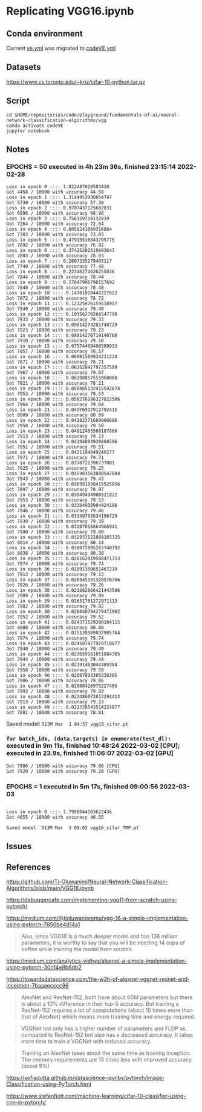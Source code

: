 # Replicating VGG16.ipynb

## Conda environment 
Current [ve.yml](../../conda-virtual-environment/ve.yml) was migrated to [codeVE.yml](../../../conda/create-virtual-environments/codeVE.yml)

## Datasets
https://www.cs.toronto.edu/~kriz/cifar-10-python.tar.gz

## Script 
```
cd $HOME/repositories/code/playground/fundamentals-of-ai/neural-network-classification-algorithms/vgg
conda activate codeVE
jupyter notebook
```

## Notes

### EPOCHS = 50 executed in 4h 23m 36s, finished 23:15:14 2022-02-28
``` 
Loss in epoch 0 :::: 1.822487028503418
Got 4458 / 10000 with accuracy 44.58
Loss in epoch 1 :::: 1.3144953930854797
Got 5730 / 10000 with accuracy 57.30
Loss in epoch 2 :::: 0.9707437125682831
Got 6896 / 10000 with accuracy 68.96
Loss in epoch 3 :::: 0.756159718132019
Got 7264 / 10000 with accuracy 72.64
Loss in epoch 4 :::: 0.6058241069316864
Got 7383 / 10000 with accuracy 73.83
Loss in epoch 5 :::: 0.47915516843795775
Got 7692 / 10000 with accuracy 76.92
Loss in epoch 6 :::: 0.37425202519893647
Got 7803 / 10000 with accuracy 78.03
Loss in epoch 7 :::: 0.2807335279405117
Got 7740 / 10000 with accuracy 77.40
Loss in epoch 8 :::: 0.22346274626255036
Got 7844 / 10000 with accuracy 78.44
Loss in epoch 9 :::: 0.17847996798157692
Got 7848 / 10000 with accuracy 78.48
Loss in epoch 10 :::: 0.14781020445227622
Got 7872 / 10000 with accuracy 78.72
Loss in epoch 11 :::: 0.12325876159518957
Got 7940 / 10000 with accuracy 79.40
Loss in epoch 12 :::: 0.10356270266547798
Got 7933 / 10000 with accuracy 79.33
Loss in epoch 13 :::: 0.09814273201748729
Got 7923 / 10000 with accuracy 79.23
Loss in epoch 14 :::: 0.08814270719140768
Got 7910 / 10000 with accuracy 79.10
Loss in epoch 15 :::: 0.07574469480589033
Got 7857 / 10000 with accuracy 78.57
Loss in epoch 16 :::: 0.06981589934211224
Got 7871 / 10000 with accuracy 78.71
Loss in epoch 17 :::: 0.06362842797357589
Got 7967 / 10000 with accuracy 79.67
Loss in epoch 18 :::: 0.06208857551068068
Got 7821 / 10000 with accuracy 78.21
Loss in epoch 19 :::: 0.058485132415592674
Got 7953 / 10000 with accuracy 79.53
Loss in epoch 20 :::: 0.050276186327822506
Got 7964 / 10000 with accuracy 79.64
Loss in epoch 21 :::: 0.04976917912792415
Got 8009 / 10000 with accuracy 80.09
Loss in epoch 22 :::: 0.04382371689006686
Got 7958 / 10000 with accuracy 79.58
Loss in epoch 23 :::: 0.04912403560187668
Got 7913 / 10000 with accuracy 79.13
Loss in epoch 24 :::: 0.04194094930868596
Got 7951 / 10000 with accuracy 79.51
Loss in epoch 25 :::: 0.0421104849240277
Got 7971 / 10000 with accuracy 79.71
Loss in epoch 26 :::: 0.0378722396737081
Got 7925 / 10000 with accuracy 79.25
Loss in epoch 27 :::: 0.035903563880547884
Got 7943 / 10000 with accuracy 79.43
Loss in epoch 28 :::: 0.036991838415525856
Got 7897 / 10000 with accuracy 78.97
Loss in epoch 29 :::: 0.03549494900521822
Got 7953 / 10000 with accuracy 79.53
Loss in epoch 30 :::: 0.03304938904424198
Got 7946 / 10000 with accuracy 79.46
Loss in epoch 31 :::: 0.03349702634196729
Got 7939 / 10000 with accuracy 79.39
Loss in epoch 32 :::: 0.03107016664966941
Got 7900 / 10000 with accuracy 79.00
Loss in epoch 33 :::: 0.032933122889185325
Got 8014 / 10000 with accuracy 80.14
Loss in epoch 34 :::: 0.030072895263740792
Got 8038 / 10000 with accuracy 80.38
Loss in epoch 35 :::: 0.028162019508471713
Got 7974 / 10000 with accuracy 79.74
Loss in epoch 36 :::: 0.02891350651467219
Got 7913 / 10000 with accuracy 79.13
Loss in epoch 37 :::: 0.026545191328576766
Got 7926 / 10000 with accuracy 79.26
Loss in epoch 38 :::: 0.023882066421443596
Got 7909 / 10000 with accuracy 79.09
Loss in epoch 39 :::: 0.02651701272971113
Got 7982 / 10000 with accuracy 79.82
Loss in epoch 40 :::: 0.026040794279472902
Got 7952 / 10000 with accuracy 79.52
Loss in epoch 41 :::: 0.024371529390104115
Got 8000 / 10000 with accuracy 80.00
Loss in epoch 42 :::: 0.025139389837905764
Got 7974 / 10000 with accuracy 79.74
Loss in epoch 43 :::: 0.024507477929710877
Got 7940 / 10000 with accuracy 79.40
Loss in epoch 44 :::: 0.023659181051084305
Got 7944 / 10000 with accuracy 79.44
Loss in epoch 45 :::: 0.02191463044389384
Got 7958 / 10000 with accuracy 79.58
Loss in epoch 46 :::: 0.02567893305339385
Got 7986 / 10000 with accuracy 79.86
Loss in epoch 47 :::: 0.02088426975227485
Got 7993 / 10000 with accuracy 79.93
Loss in epoch 48 :::: 0.023486072013291413
Got 7913 / 10000 with accuracy 79.13
Loss in epoch 49 :::: 0.022338543514224877
Got 7881 / 10000 with accuracy 78.81
```

Saved model: `513M Mar  1 04:57 vgg16_cifar.pt`

### `for batch_idx, (data,targets) in enumerate(test_dl):` executed in 9m 11s, finished 10:48:24 2022-03-02 [CPU]; executed in 23.9s, finished 11:06:07 2022-03-02 [GPU]

```
Got 7906 / 10000 with accuracy 79.06 [CPU]
Got 7920 / 10000 with accuracy 79.20 [GPU]
```


### EPOCHS = 1 executed in 5m 17s, finished 09:00:56 2022-03-03
``` 

Loss in epoch 0 :::: 1.7990044103622436
Got 4655 / 10000 with accuracy 46.55

Saved model `513M Mar  3 09:02 vgg16_cifar_TMP.pt`
```



## Issues

## References

https://github.com/Ti-Oluwanimi/Neural-Network-Classification-Algorithms/blob/main/VGG16.ipynb

https://debuggercafe.com/implementing-vgg11-from-scratch-using-pytorch/  

https://medium.com/@tioluwaniaremu/vgg-16-a-simple-implementation-using-pytorch-7850be4d14a1  
> Also, since VGG16 is a much deeper model and has 138 million parameters, 
> it is worthy to say that you will be needing 
> 14 cups of coffee while training the model from scratch.


https://medium.com/analytics-vidhya/alexnet-a-simple-implementation-using-pytorch-30c14e8b6db2 

https://towardsdatascience.com/the-w3h-of-alexnet-vggnet-resnet-and-inception-7baaaecccc96
> AlexNet and ResNet-152, both have about 60M parameters but there is about a 10% difference in their top-5 accuracy. 
> But training a ResNet-152 requires a lot of computations (about 10 times more than that of AlexNet) which means 
> more training time and energy required.

> VGGNet not only has a higher number of parameters and FLOP as compared to ResNet-152 
> but also has a decreased accuracy. It takes more time to train a VGGNet with reduced accuracy.

> Training an AlexNet takes about the same time as training Inception. 
> The memory requirements are 10 times less with improved accuracy (about 9%)


https://sofiadutta.github.io/datascience-ipynbs/pytorch/Image-Classification-using-PyTorch.html

https://www.stefanfiott.com/machine-learning/cifar-10-classifier-using-cnn-in-pytorch/

